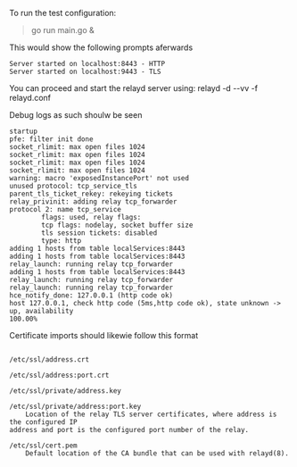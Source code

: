To run the test configuration: 

> go run main.go &

This would show the following prompts aferwards

```
Server started on localhost:8443 - HTTP
Server started on localhost:9443 - TLS

```

You can proceed and start the relayd server using:
 relayd -d --vv -f relayd.conf

Debug logs as such shoulw be seen 
```
startup
pfe: filter init done
socket_rlimit: max open files 1024
socket_rlimit: max open files 1024
socket_rlimit: max open files 1024
socket_rlimit: max open files 1024
warning: macro 'exposedInstancePort' not used
unused protocol: tcp_service_tls
parent_tls_ticket_rekey: rekeying tickets
relay_privinit: adding relay tcp_forwarder
protocol 2: name tcp_service
        flags: used, relay flags: 
        tcp flags: nodelay, socket buffer size
        tls session tickets: disabled
        type: http
adding 1 hosts from table localServices:8443
adding 1 hosts from table localServices:8443
relay_launch: running relay tcp_forwarder
adding 1 hosts from table localServices:8443
relay_launch: running relay tcp_forwarder
relay_launch: running relay tcp_forwarder
hce_notify_done: 127.0.0.1 (http code ok)
host 127.0.0.1, check http code (5ms,http code ok), state unknown -> up, availability 
100.00%

```


Certificate imports should likewie follow this format

```

/etc/ssl/address.crt
     
/etc/ssl/address:port.crt
     
/etc/ssl/private/address.key
     
/etc/ssl/private/address:port.key
    Location of the relay TLS server certificates, where address is the configured IP 
address and port is the configured port number of the relay.

/etc/ssl/cert.pem
    Default location of the CA bundle that can be used with relayd(8).

```
